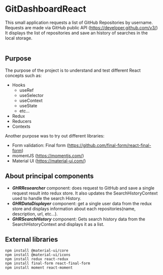 # GitDashboardReact
This small application requests a list of GitHub Repositories by username.<br>
Requests are made via GitHub public API (https://developer.github.com/v3/)<br>
It displays the list of repositories and save an history of searches in the local storage.<br><br>

## Purpose
The purpose of the project is to understand and test different React concepts such as:
* Hooks
    * useRef
    * useSelector
    * useContext
    * useState
    * etc...
* Redux
* Reducers
* Contexts

Another purpose was to try out different libraries:
* Form validation: Final form (https://github.com/final-form/react-final-form)
* momentJS (https://momentjs.com/)
* Material UI (https://material-ui.com/)

## About principal components
* ***GHRResearcher*** component: does request to GitHub and save a single request result into redux store. It also updates the SearchHistoryContext used to handle the search History.
* ***GHRDataDisplayer*** component: get a single user data from the redux store and displays information about each repositories(name, description, url, etc...).
* ***GHRSearchHistory*** component: Gets search history data from the SearchHistoryContext and displays it as a list.

## External libraries
```
npm install @material-ui/core
npm install @material-ui/icons
npm install redux react-redux
npm install final-form react-final-form
npm install moment react-moment
```
